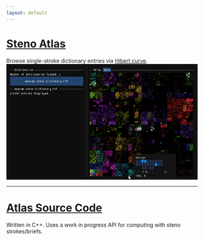 ```yaml
---
layout: default
---
```


# [Steno Atlas](http://zstolfi.github.io/steno/atlas)
Browse single-stroke dictionary entries via [Hibert curve](https://en.wikipedia.org/wiki/Hilbert_curve).
[![Atlas Preview](assets/atlas_view.png)](http://zstolfi.github.io/steno/atlas)

* * *

# [Atlas Source Code](https://github.com/zstolfi/steno/tree/main/atlas/src#steno-atlas)
Written in C++. Uses a work in progress API for computing with steno strokes/briefs.
